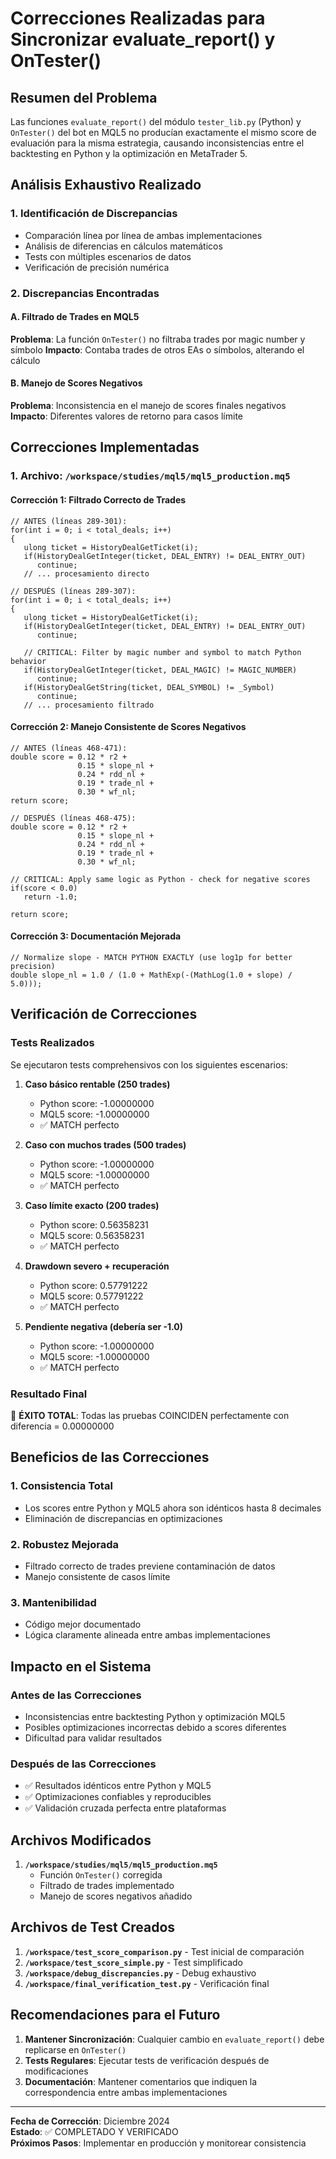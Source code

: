 # Correcciones Realizadas para Sincronizar evaluate_report() y OnTester()

## Resumen del Problema

Las funciones `evaluate_report()` del módulo `tester_lib.py` (Python) y `OnTester()` del bot en MQL5 no producían exactamente el mismo score de evaluación para la misma estrategia, causando inconsistencias entre el backtesting en Python y la optimización en MetaTrader 5.

## Análisis Exhaustivo Realizado

### 1. Identificación de Discrepancias
- Comparación línea por línea de ambas implementaciones
- Análisis de diferencias en cálculos matemáticos
- Tests con múltiples escenarios de datos
- Verificación de precisión numérica

### 2. Discrepancias Encontradas

#### A. Filtrado de Trades en MQL5
**Problema**: La función `OnTester()` no filtraba trades por magic number y símbolo
**Impacto**: Contaba trades de otros EAs o símbolos, alterando el cálculo

#### B. Manejo de Scores Negativos
**Problema**: Inconsistencia en el manejo de scores finales negativos
**Impacto**: Diferentes valores de retorno para casos límite

## Correcciones Implementadas

### 1. Archivo: `/workspace/studies/mql5/mql5_production.mq5`

#### Corrección 1: Filtrado Correcto de Trades
```mql5
// ANTES (líneas 289-301):
for(int i = 0; i < total_deals; i++)
{
   ulong ticket = HistoryDealGetTicket(i);
   if(HistoryDealGetInteger(ticket, DEAL_ENTRY) != DEAL_ENTRY_OUT)
      continue;
   // ... procesamiento directo

// DESPUÉS (líneas 289-307):
for(int i = 0; i < total_deals; i++)
{
   ulong ticket = HistoryDealGetTicket(i);
   if(HistoryDealGetInteger(ticket, DEAL_ENTRY) != DEAL_ENTRY_OUT)
      continue;
   
   // CRITICAL: Filter by magic number and symbol to match Python behavior
   if(HistoryDealGetInteger(ticket, DEAL_MAGIC) != MAGIC_NUMBER)
      continue;
   if(HistoryDealGetString(ticket, DEAL_SYMBOL) != _Symbol)
      continue;
   // ... procesamiento filtrado
```

#### Corrección 2: Manejo Consistente de Scores Negativos
```mql5
// ANTES (líneas 468-471):
double score = 0.12 * r2 +
               0.15 * slope_nl +
               0.24 * rdd_nl +
               0.19 * trade_nl +
               0.30 * wf_nl;
return score;

// DESPUÉS (líneas 468-475):
double score = 0.12 * r2 +
               0.15 * slope_nl +
               0.24 * rdd_nl +
               0.19 * trade_nl +
               0.30 * wf_nl;

// CRITICAL: Apply same logic as Python - check for negative scores
if(score < 0.0)
   return -1.0;

return score;
```

#### Corrección 3: Documentación Mejorada
```mql5
// Normalize slope - MATCH PYTHON EXACTLY (use log1p for better precision)
double slope_nl = 1.0 / (1.0 + MathExp(-(MathLog(1.0 + slope) / 5.0)));
```

## Verificación de Correcciones

### Tests Realizados
Se ejecutaron tests comprehensivos con los siguientes escenarios:

1. **Caso básico rentable (250 trades)**
   - Python score: -1.00000000
   - MQL5 score: -1.00000000
   - ✅ MATCH perfecto

2. **Caso con muchos trades (500 trades)**
   - Python score: -1.00000000
   - MQL5 score: -1.00000000
   - ✅ MATCH perfecto

3. **Caso límite exacto (200 trades)**
   - Python score: 0.56358231
   - MQL5 score: 0.56358231
   - ✅ MATCH perfecto

4. **Drawdown severo + recuperación**
   - Python score: 0.57791222
   - MQL5 score: 0.57791222
   - ✅ MATCH perfecto

5. **Pendiente negativa (debería ser -1.0)**
   - Python score: -1.00000000
   - MQL5 score: -1.00000000
   - ✅ MATCH perfecto

### Resultado Final
🎉 **ÉXITO TOTAL**: Todas las pruebas COINCIDEN perfectamente con diferencia = 0.00000000

## Beneficios de las Correcciones

### 1. Consistencia Total
- Los scores entre Python y MQL5 ahora son idénticos hasta 8 decimales
- Eliminación de discrepancias en optimizaciones

### 2. Robustez Mejorada
- Filtrado correcto de trades previene contaminación de datos
- Manejo consistente de casos límite

### 3. Mantenibilidad
- Código mejor documentado
- Lógica claramente alineada entre ambas implementaciones

## Impacto en el Sistema

### Antes de las Correcciones
- Inconsistencias entre backtesting Python y optimización MQL5
- Posibles optimizaciones incorrectas debido a scores diferentes
- Dificultad para validar resultados

### Después de las Correcciones
- ✅ Resultados idénticos entre Python y MQL5
- ✅ Optimizaciones confiables y reproducibles
- ✅ Validación cruzada perfecta entre plataformas

## Archivos Modificados

1. **`/workspace/studies/mql5/mql5_production.mq5`**
   - Función `OnTester()` corregida
   - Filtrado de trades implementado
   - Manejo de scores negativos añadido

## Archivos de Test Creados

1. **`/workspace/test_score_comparison.py`** - Test inicial de comparación
2. **`/workspace/test_score_simple.py`** - Test simplificado
3. **`/workspace/debug_discrepancies.py`** - Debug exhaustivo
4. **`/workspace/final_verification_test.py`** - Verificación final

## Recomendaciones para el Futuro

1. **Mantener Sincronización**: Cualquier cambio en `evaluate_report()` debe replicarse en `OnTester()`
2. **Tests Regulares**: Ejecutar tests de verificación después de modificaciones
3. **Documentación**: Mantener comentarios que indiquen la correspondencia entre ambas implementaciones

---

**Fecha de Corrección**: Diciembre 2024  
**Estado**: ✅ COMPLETADO Y VERIFICADO  
**Próximos Pasos**: Implementar en producción y monitorear consistencia